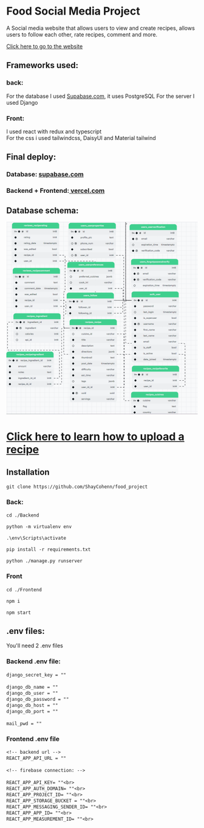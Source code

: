 # Food Social Media Project
A Social media website that allows users to view and create recipes, allows users to follow each other, rate recipes, comment and more.

<a href="https://food-project-x6vc.vercel.app/">Click here to go to the website</a>

## Frameworks used:
### back:
For the database I used <a href="https://supabase.com/">Supabase.com</a>, it uses PostgreSQL
For the server I used Django

### Front:
I used react with redux and typescript<br>
For the css i used tailwindcss, DaisyUI and Material tailwind

## Final deploy:
### Database: <a href="https://supabase.com/"> supabase.com</a>
### Backend + Frontend:<a href="https://vercel.com/"> vercel.com</a>

## Database schema:
<img src="db schema.png">

# <a href="https://firebasestorage.googleapis.com/v0/b/food-project-8d454.appspot.com/o/Search%20Recipes%20-%20Google%20Chrome%202023-09-28%2018-10-52.mp4?alt=media&token=247c2b58-55f7-4f53-ac0a-f46572cf8f66&_gl=1*1ecgsnf*_ga*MTA4NjM2ODkxMC4xNjkxMzM3NDMx*_ga_CW55HF8NVT*MTY5NTkxNDE5Ni4zMi4xLjE2OTU5MTQyMjUuMzEuMC4w">Click here to learn how to upload a recipe</a>

## Installation
```
git clone https://github.com/ShayCohenn/food_project
```
### Back:
```
cd ./Backend
```
```
python -m virtualenv env
```
```
.\env\Scripts\activate
```
```
pip install -r requirements.txt
```
```
python ./manage.py runserver
```
### Front

```
cd ./Frontend
```
```
npm i
```
```
npm start
```

## .env files:
You'll need 2 .env files 
### Backend .env file:
```
django_secret_key = ""

django_db_name = ""
django_db_user = ""
django_db_password = ""
django_db_host = ""
django_db_port = ""

mail_pwd = ""
```

### Frontend .env file
```
<!-- backend url -->
REACT_APP_API_URL = ""

<!-- firebase connection: -->

REACT_APP_API_KEY= ""<br>
REACT_APP_AUTH_DOMAIN= ""<br>
REACT_APP_PROJECT_ID= ""<br>
REACT_APP_STORAGE_BUCKET = ""<br>
REACT_APP_MESSAGING_SENDER_ID= ""<br>
REACT_APP_APP_ID= ""<br>
REACT_APP_MEASUREMENT_ID= ""<br>
```